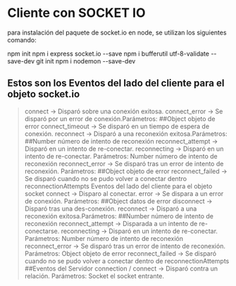 # Cliente con SOCKET IO

para instalación del paquete de socket.io en node, se utilizan los siguientes comando:

npm init 
npm i express socket.io --save 
npm i bufferutil utf-8-validate --save-dev 
git init 
npm i nodemon --save-dev

## Estos son los Eventos del lado del cliente para el objeto socket.io
> connect → Disparó sobre una conexión exitosa.
> connect_error → Se disparó por un error de conexión.Parámetros:
##Object objeto de error
> connect_timeout → Se disparó en un tiempo de espera de conexión.
> reconnect → Disparó a una reconexión exitosa.Parámetros:
##Number número de intento de reconexión
> reconnect_attempt → Disparó en un intento de re-conectar.
> reconnecting → Disparó en un intento de re-conectar. Parámetros:
> Number número de intento de reconexión
> reconnect_error → Se disparó tras un error de intento de reconexión. Parámetros:
##Object objeto de error
> reconnect_failed → Se disparó cuando no se pudo volver a conectar dentro reconnectionAttempts
> Eventos del lado del cliente para el objeto socket
> connect → Disparo al conectar.
> error → Se dispara a un error de conexión. Parámetros:
##Object datos de error
> disconnect → Disparó tras una des-conexión.
> reconnect → Disparó a una reconexión exitosa.Parámetros:
##Number número de intento de reconexión
> reconnect_attempt → Disparada a un intento de re-conectarse.
> reconnecting → Disparó en un intento de re-conectar. Parámetros:
> Number número de intento de reconexión
> reconnect_error → Se disparó tras un error de intento de reconexión. Parámetros:
> Object objeto de error
> reconnect_failed → Se disparó cuando no se pudo volver a conectar dentro de reconnectionAttempts
##Eventos del Servidor
> connection / connect → Disparó contra un relación. Parámetros:
> Socket el socket entrante.